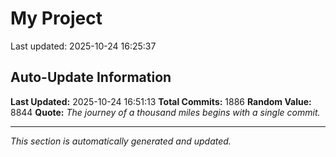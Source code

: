 # My Project


Last updated: 2025-10-24 16:25:37





































































































































































































































































































































































































































































































































































































































































































































































































































































































































































































































































































































































































































































































































































































































































































































































































































































































































































































































































































































































































































































































































































































































































































































































## Auto-Update Information

**Last Updated:** 2025-10-24 16:51:13
**Total Commits:** 1886
**Random Value:** 8844
**Quote:** _The journey of a thousand miles begins with a single commit._

---
_This section is automatically generated and updated._